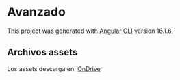 # Avanzado

This project was generated with [Angular CLI](https://github.com/angular/angular-cli) version 16.1.6.

## Archivos assets

Los assets descarga en: [OnDrive](https://tc66n-my.sharepoint.com/:f:/g/personal/efe4_tc66n_onmicrosoft_com/EomodjwMWAZEmkXilVCRqwYBACSXyJYby1HfW_DFiKzf3Q?e=7PXaf3)